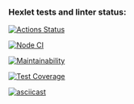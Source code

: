 ### Hexlet tests and linter status:
[![Actions Status](https://github.com/justannieannie/frontend-project-lvl2/workflows/hexlet-check/badge.svg)](https://github.com/justannieannie/frontend-project-lvl2/actions)

[![Node CI](https://github.com/justannieannie/frontend-project-lvl2/actions/workflows/node.js.yml/badge.svg)](https://github.com/justannieannie/frontend-project-lvl2/actions/workflows/node.js.yml)

[![Maintainability](https://api.codeclimate.com/v1/badges/cf7816bd59c28689f4e0/maintainability)](https://codeclimate.com/github/justannieannie/frontend-project-lvl2/maintainability)

[![Test Coverage](https://api.codeclimate.com/v1/badges/cf7816bd59c28689f4e0/test_coverage)](https://codeclimate.com/github/justannieannie/frontend-project-lvl2/test_coverage)

[![asciicast](https://asciinema.org/a/LQQAiEl8Rs32VzeruciSXh3ne.svg)](https://asciinema.org/a/LQQAiEl8Rs32VzeruciSXh3ne)

